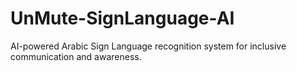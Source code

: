 # UnMute-SignLanguage-AI
AI-powered Arabic Sign Language recognition system for inclusive communication and awareness.
